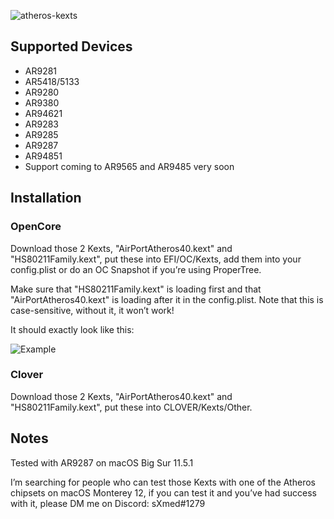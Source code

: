 ![atheros-kexts](https://user-images.githubusercontent.com/73723350/131275377-7b12997a-0dd0-43a8-9ff2-13a7902a0497.png)

## Supported Devices

- AR9281
- AR5418/5133
- AR9280 
- AR9380
- AR94621
- AR9283
- AR9285
- AR9287
- AR94851
- Support coming to AR9565 and AR9485 very soon

## Installation
### OpenCore
Download those 2 Kexts, "AirPortAtheros40.kext" and "HS80211Family.kext", put these into EFI/OC/Kexts, add them into your config.plist or do an OC Snapshot if you’re using ProperTree. 

Make sure that "HS80211Family.kext" is loading first and that "AirPortAtheros40.kext" is loading after it in the config.plist. 
Note that this is case-sensitive, without it, it won’t work!

It should exactly look like this:

![Example](https://user-images.githubusercontent.com/73723350/131271107-abe28193-fd69-4ad6-ab0c-51a306b68928.png)

### Clover 
Download those 2 Kexts, "AirPortAtheros40.kext" and "HS80211Family.kext", put these into CLOVER/Kexts/Other.

## Notes
Tested with AR9287 on macOS Big Sur 11.5.1

I’m searching for people who can test those Kexts with one of the Atheros chipsets on macOS Monterey 12, if you can test it and you’ve had success with it, please DM me on Discord: sXmed#1279
